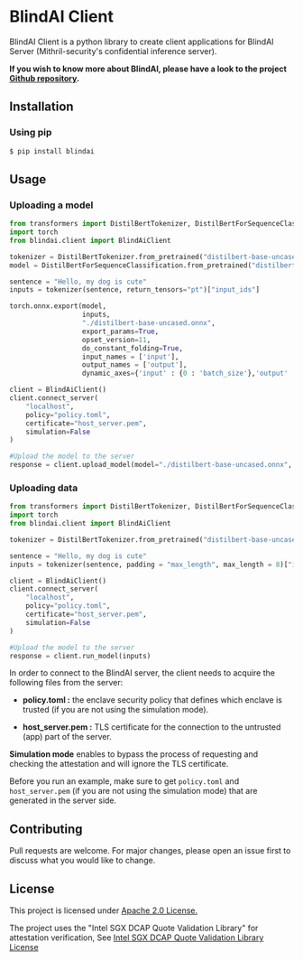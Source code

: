 # BlindAI Client

BlindAI Client is a python library to create client applications for BlindAI Server (Mithril-security's confidential inference server). 

**If you wish to know more about BlindAI, please have a look to the project [Github repository](https://github.com/mithril-security/blindai/).**

## Installation

### Using pip
```bash
$ pip install blindai
```
## Usage

### Uploading a model

```python
from transformers import DistilBertTokenizer, DistilBertForSequenceClassification
import torch
from blindai.client import BlindAiClient

tokenizer = DistilBertTokenizer.from_pretrained("distilbert-base-uncased")
model = DistilBertForSequenceClassification.from_pretrained("distilbert-base-uncased")

sentence = "Hello, my dog is cute"
inputs = tokenizer(sentence, return_tensors="pt")["input_ids"]

torch.onnx.export(model,
                  inputs,
                  "./distilbert-base-uncased.onnx",
                  export_params=True,
                  opset_version=11,
                  do_constant_folding=True,
                  input_names = ['input'],
                  output_names = ['output'],
                  dynamic_axes={'input' : {0 : 'batch_size'},'output' : {0 : 'batch_size'}})

client = BlindAiClient()
client.connect_server(
    "localhost",
    policy="policy.toml",
    certificate="host_server.pem",
    simulation=False
)

#Upload the model to the server
response = client.upload_model(model="./distilbert-base-uncased.onnx", shape=(1, 8), datum=client.ModelDatumType.I64)
```
### Uploading data
```python
from transformers import DistilBertTokenizer, DistilBertForSequenceClassification
import torch
from blindai.client import BlindAiClient

tokenizer = DistilBertTokenizer.from_pretrained("distilbert-base-uncased")

sentence = "Hello, my dog is cute"
inputs = tokenizer(sentence, padding = "max_length", max_length = 8)["input_ids"]

client = BlindAiClient()
client.connect_server(
    "localhost",
    policy="policy.toml",
    certificate="host_server.pem",
    simulation=False
)

#Upload the model to the server
response = client.run_model(inputs)
```

In order to connect to the BlindAI server, the client needs to acquire the following files from the server: 

- **policy.toml :** the enclave security policy that defines which enclave is trusted (if you are not using the simulation mode).

- **host_server.pem :** TLS certificate for the connection to the untrusted (app) part of the server.

**Simulation mode** enables to bypass the process of requesting and checking the attestation and will ignore the TLS certificate.

Before you run an example, make sure to get `policy.toml` and `host_server.pem` (if you are not using the simulation mode) that are generated in the server side.

## Contributing
Pull requests are welcome. For major changes, please open an issue first to discuss what you would like to change.

## License
This project is licensed under [Apache 2.0 License.](../LICENSE)

The project uses the "Intel SGX DCAP Quote Validation Library" for attestation verification, See [Intel SGX DCAP Quote Validation Library License](https://github.com/intel/SGXDataCenterAttestationPrimitives/blob/master/License.txt)
